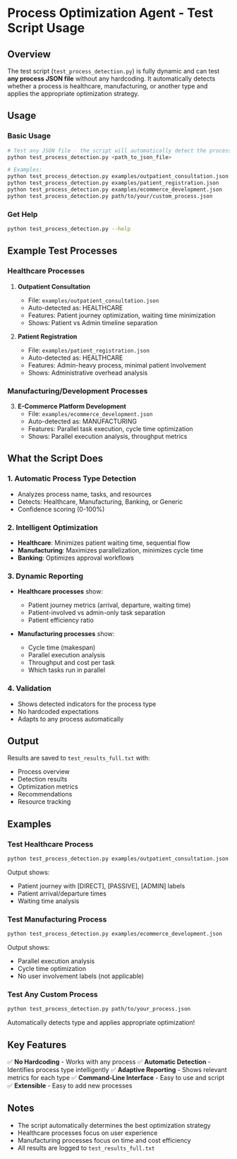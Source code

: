 # Process Optimization Agent - Test Script Usage

## Overview
The test script (`test_process_detection.py`) is fully dynamic and can test **any process JSON file** without any hardcoding. It automatically detects whether a process is healthcare, manufacturing, or another type and applies the appropriate optimization strategy.

## Usage

### Basic Usage
```bash
# Test any JSON file - the script will automatically detect the process type
python test_process_detection.py <path_to_json_file>

# Examples:
python test_process_detection.py examples/outpatient_consultation.json
python test_process_detection.py examples/patient_registration.json
python test_process_detection.py examples/ecommerce_development.json
python test_process_detection.py path/to/your/custom_process.json
```

### Get Help
```bash
python test_process_detection.py --help
```

## Example Test Processes

### Healthcare Processes
1. **Outpatient Consultation**
   - File: `examples/outpatient_consultation.json`
   - Auto-detected as: HEALTHCARE
   - Features: Patient journey optimization, waiting time minimization
   - Shows: Patient vs Admin timeline separation

2. **Patient Registration**
   - File: `examples/patient_registration.json`
   - Auto-detected as: HEALTHCARE
   - Features: Admin-heavy process, minimal patient involvement
   - Shows: Administrative overhead analysis

### Manufacturing/Development Processes
3. **E-Commerce Platform Development**
   - File: `examples/ecommerce_development.json`
   - Auto-detected as: MANUFACTURING
   - Features: Parallel task execution, cycle time optimization
   - Shows: Parallel execution analysis, throughput metrics

## What the Script Does

### 1. Automatic Process Type Detection
- Analyzes process name, tasks, and resources
- Detects: Healthcare, Manufacturing, Banking, or Generic
- Confidence scoring (0-100%)

### 2. Intelligent Optimization
- **Healthcare**: Minimizes patient waiting time, sequential flow
- **Manufacturing**: Maximizes parallelization, minimizes cycle time
- **Banking**: Optimizes approval workflows

### 3. Dynamic Reporting
- **Healthcare processes** show:
  - Patient journey metrics (arrival, departure, waiting time)
  - Patient-involved vs admin-only task separation
  - Patient efficiency ratio
  
- **Manufacturing processes** show:
  - Cycle time (makespan)
  - Parallel execution analysis
  - Throughput and cost per task
  - Which tasks run in parallel

### 4. Validation
- Shows detected indicators for the process type
- No hardcoded expectations
- Adapts to any process automatically

## Output
Results are saved to `test_results_full.txt` with:
- Process overview
- Detection results
- Optimization metrics
- Recommendations
- Resource tracking

## Examples

### Test Healthcare Process
```bash
python test_process_detection.py examples/outpatient_consultation.json
```
Output shows:
- Patient journey with [DIRECT], [PASSIVE], [ADMIN] labels
- Patient arrival/departure times
- Waiting time analysis

### Test Manufacturing Process
```bash
python test_process_detection.py examples/ecommerce_development.json
```
Output shows:
- Parallel execution analysis
- Cycle time optimization
- No user involvement labels (not applicable)

### Test Any Custom Process
```bash
python test_process_detection.py path/to/your_process.json
```
Automatically detects type and applies appropriate optimization!

## Key Features

✅ **No Hardcoding** - Works with any process
✅ **Automatic Detection** - Identifies process type intelligently
✅ **Adaptive Reporting** - Shows relevant metrics for each type
✅ **Command-Line Interface** - Easy to use and script
✅ **Extensible** - Easy to add new processes

## Notes

- The script automatically determines the best optimization strategy
- Healthcare processes focus on user experience
- Manufacturing processes focus on time and cost efficiency
- All results are logged to `test_results_full.txt`
